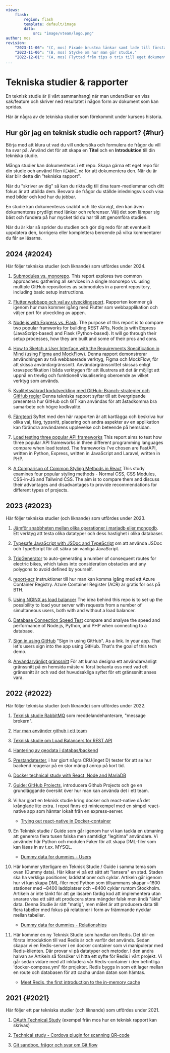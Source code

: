```yaml
---
views:
    flash:
        region: flash
        template: default/image
        data:
            src: "image/vteam/logo.png"
author: mos
revision:
    "2023-11-06": "(C, mos) Fixade brustna länkar samt lade till första rapporten för 2023."
    "2023-11-06": "(B, mos) Stycke om hur man gör studie."
    "2022-12-01": "(A, mos) Flyttad från tips o trix till eget dokument."
...
```

Tekniska studier & rapporter
=========================

En teknisk studie är (i vårt sammanhang) när man undersöker en viss sak/feature och skriver ned resultatet i någon form av dokument som kan spridas.

Här är några av de tekniska studier som förekommit under kursens historia.



Hur gör jag en teknisk studie och rapport? {#hur}
-----------------------

Börja med att klura ut vad du vill undersöka och formulera de frågor du vill ha svar på. Använd det för att skapa en **Titel** och en **Introduktion** till din tekniska studie.

Många studier kan dokumenteras i ett repo. Skapa gärna ett eget repo för din studie och använd filen `README.md` för att dokumentera den. När du är klar blir detta din "tekniska rapport".

När du "skriver av dig" så kan du rikta dig till dina team-medlemmar och ditt fokus är att utbilda dem. Besvara de frågor du ställde inledningsvis och visa med bilder och kod hur du jobbar.

En studie kan dokumenteras snabbt och lite slarvigt, den kan även dokumenteras prydligt med länkar och referenser. Välj det som lämpar sig bäst och fundera på hur mycket tid du har till att genomföra studien.

När du är klar så sprider du studien och gör dig redo för att eventuellt uppdatera den, korrigera eller komplettera beroende på vilka kommentarer du får av läsarna.



2024 {#2024}
-----------------------

Här följer tekniska studier (och liknande) som utfördes under 2024.

1. [Submodules vs. monorepo](https://github.com/augustlevinson/report-submodules). This report explores two common approaches: gathering all services in a single monorepo vs. using multiple GitHub repositories as submodules in a parent repository, including basic setup instructions.

1. [Flutter webbapp och val av utvecklingsport](https://github.com/Alfrijde/vteam-flutter-webapp-techreport). Rapporten kommer gå igenom hur man kommer igång med Flutter som webbapplikation och väljer port för utveckling av appen.

1. [Node.js with Express vs. Flask](https://github.com/PWKarlsson/technical-report-REST-APIs). The purpose of this report is to compare two popular framworks for building REST APIs, Node.js with Express (JavaScript-based) and Flask (Python-based). It will go through their setup processes, how they are built and some of their pros and cons.

1. [How to Sketch a User Interface with the Requirements Specification in Mind (using Figma and MockFlow)](https://github.com/olbr22/technical-report-sketch-user-interface?tab=readme-ov-file).  Denna rapport demonstrerar användningen av två webbaserade verktyg, Figma och MockFlow, för att skissa användargränssnitt. Användargränssnittet skissas enligt kravspecifikation i båda verktygen för att illustrera att det är möjligt att uppnå en trevlig och funktionell visualisering oberoende av vilket verktyg som används.

1. [Kvalitetssäkrad kodutveckling med GitHub: Branch-strategier och GitHub regler](https://docs.google.com/document/d/e/2PACX-1vQSWqzsXf3U61n5erQQ-MnDbpX3Ofnnf29tHtOUjEBG9e-R-rr8-oCOObm1AMrtenYs-JG2tx4hvv2R/pub) Denna tekniska rapport syftar till att övergripande presentera hur GitHub och GIT kan användas för att åstadkomma bra samarbete och högre kodkvalité.

1. [Färgteori](https://docs.google.com/document/d/1gKO0AX7I4J5QqDgdJp3-eqe9GaS5AFuZaa4HHtJPb8w/edit?tab=t.0) Syftet med den här rapporten är att kartlägga och beskriva hur olika val, färg, typsnitt, placering och andra aspekter av en applikation kan förändra användarens upplevelse och beteende på hemsidan.

1. [Load testing three popular API frameworks](https://github.com/Challe-P/report-load-tests) This report aims to test how three popular API frameworks in three different programming languages compare when load tested. The frameworks I've chosen are FastAPI, written in Python, Express, written in JavaScript and Laravel, written in PHP.

1. [A Comparison of Common Styling Methods in React](https://github.com/mayaaedlund/styling-in-react) This study examines four popular styling methods - Normal CSS, CSS Modules, CSS-in-JS and Tailwind CSS. The aim is to compare them and discuss their advantages and disadvantages to provide recommendations for different types of projects.



2023 {#2023}
-----------------------

Här följer tekniska studier (och liknande) som utfördes under 2023.

1. [Jämför snabbheten mellan olika operationer i mariadb eller mongodb](https://github.com/p0ntan/tec-db). Ett verktyg att testa olika datatyper och dess hastighet i olika databaser.

1. [Typesafe JavaScript with JSDoc and TypeScript](https://github.com/kiwijos/vteam-ts-jsdoc-study) om att använda JSDoc och TypeScript för att säkra sin vanliga JavaScript.

1. [TripGenerator](https://github.com/JuliaLind/TripGenerator) to auto-generating a number of consequent routes for electric bikes, which takes into consideration obstacles and any polygons to avoid defined by yourself.

1. [report-acr](https://github.com/missivaeak/report-acr) 
Instruktioner till hur man kan komma igång med ett Azure Container Registry. Azure Container Register (ACR) är gratis för oss på BTH.

1. [Using NGINX as load balancer](https://github.com/idaloof/nginx-load-balancer) The idea behind this repo is to set up the possibility to load your server with requests from a number of simultaneous users, both with and without a load balancer.

1. [Database Connection Speed Test](https://github.com/Mooney91/database-speed) compare and analyse the speed and performance of Node.js, Python, and PHP when connecting to a database.

1. [Sign in using GitHub](https://github.com/kiwijos/vteam-github-oauth-study) "Sign in using GitHub". As a link. In your app. That let's users sign into the app using GitHub. That's the goal of this tech demo.

1. [Användarvänligt gränssnitt](https://github.com/A-Norre/Teknisk-Rapport/blob/main/Teknisk_Rapport.md) För att kunna designa ett användarvänligt gränssnitt på en hemsida måste vi först bekanta oss med vad ett gränssnitt är och vad det huvudsakliga syftet för ett gränssnitt anses vara.



2022 {#2022}
-----------------------

Här följer tekniska studier (och liknande) som utfördes under 2022.

1. [Teknisk studie RabbitMQ](https://github.com/blajban/vteam-rabbitmq) som meddelandehanterare, "message brokern".

1. [Hur man använder github i ett team](https://github.com/FalkenDev/V-Team-SparkRentals/blob/dev/Technical%20analyses/github.md)

1. [Teknisk studie om Load Balancers för REST API](https://github.com/FalkenDev/V-Team-SparkRentals/blob/dev/Technical%20analyses/load-balancer.md)

1. [Hantering av geodata i databas/backend](https://github.com/virtuella-team/vteam-sds/blob/main/teknisk-analys-geo/teknisk_analys_geo.md)

1. [Prestandatester](https://github.com/virtuella-team/vteam/tree/tzLocal), i har gjort några CRU(inget D) tester för att se hur backend reagerar på en stor mängd anrop på kort tid. 

1. [Docker technical study with React, Node and MariaDB](https://github.com/virtuella-team/vteam-sds/blob/main/teknisk_analys_docker/docker_technical_study.md)

1. [Guide: GitHub Projects](https://gist.github.com/jf-Lindberg/2146bf666c71ca78f7d685f023ad6728), introducera Github Projects och ge en grundläggande översikt över hur man kan använda det i ett team.

1. Vi har gjort en teknisk studie kring docker och react-native då det krånglade lite extra. I repot finns ett miniexempel med en simpel react-native app som hämtar lokalt från en express-server.
    * [Trying out react-native in Docker-container](https://github.com/eriknastesjo/dockerized-react-native)

1. En Teknisk studie / Guide som går igenom hur vi kan tackla en utmaning att generera flera tusen falska men samtidigt "legitima" användare. Vi använder här Python och modulen Faker för att skapa DML-filer som kan läsas in av t.ex. MYSQL.

    * [Dummy data for dummies - Users](https://github.com/johnfredriksson/tech-studies/blob/main/dummy-data-for-dummies/dummy-data-for-dummies-users.md)

1. Här kommer ytterligare en Teknisk Studie / Guide i samma tema som ovan (Dummy data). Här kikar vi på ett sätt att "lansera" en stad. Staden ska ha verkliga positioner, laddstationer och cyklar. Artikeln går igenom hur vi kan skapa DML-filer med Python som tillsammans skapar ~1600 stationer med ~8400 laddplatser och ~8400 cyklar runtom Stockholm. Artikeln är inte tänkt för att ge läsaren färdig kod att implementera utan snarare visa ett sätt att producera stora mängder falsk men ändå "äkta" data. Denna Studie är rätt "matig", men målet är att producera data till flera tabeller med fokus på relationer i form av främmande nycklar mellan tabeller.

    * [Dummy data for dummies - Relationships](https://github.com/johnfredriksson/tech-studies/blob/main/dummy-data-for-dummies/dummy-data-for-dummies-relations.md)

1. Här kommer en ny Teknisk Studie som handlar om Redis. Det blir en första introduktion till vad Redis är och varför det används. Sedan skapar vi en Redis-server i en docker container som vi manipulerar med Redis-klienten. Där provar vi på datatyper och metoder. I den andra halvan av Artikeln så försöker vi hitta ett syfte för Redis i vårt projekt. Vi går sedan vidare med att inkludera vår Redis-container i den befintliga 'docker-compose.yml' för projektet. Redis byggs in som ett lager mellan en route och databasen för att cacha undan datan som hämtas.

    * [Meet Redis, the first introduction to the in-memory cache](https://github.com/johnfredriksson/tech-studies/blob/main/redis/meet-redis.md)

<!--
ministudie på paketet node-cache. 
https://github.com/Stenbergcool/cacheStudie
-->


<!--
gokväll! om man vill göra life-like rutter för simuleringen kan jag tipsa om detta API:

https://openrouteservice.org/dev/#/api-docs/introduction

för de av er som gillar GIS finns det också en plugin till QGIS som gör att man kan plutta ut lite punkter från och lite punkter till och batcha iväg till API:t för att få tillbaka lite goa rutter

man behöver regga sig för att få en api-key, och finns lite begränsningar i antalet req man kan göra, men räcker för att snurra upp det som behövs för oss

sen kan man också tanka hem en färdig (förutom config) docker-container och bygga ihop backend för detta api själv, inte jätteknepigt men kräver att man plockar hem OSM-data att rutta på vilket kan vara pilligt kanske. men då kan man ropa hur mycket man vill på api såklart

---

Coolt! Tack för tipset. Vi, eller snarare @John.Fredriksson, hittade denna http://project-osrm.org/. Behövs ingen registrering eller api-key men detta gäller:  Persistent connections are limited to 512 requests per connection and allow no more then 5 seconds between requests. Inte säker på vad det har för konsekvenser. Har funkat bra hittills när vi jobbat med simuleringen med många cyklar i alla fall.

-->


2021 {#2021}
-----------------------

Här följer ett par tekniska studier (och liknande) som utfördes under 2021.

1. [OAuth Technical Study](https://github.com/mosbth/oauth-tec-study/blob/main/OAuth_Technical_Study.md) (exempel från mos hur en teknisk rapport kan skrivas)

1. [Technical study - Cordova plugin for scanning QR-code](https://github.com/jeso20BTH/Electric-Scooter-BTH-Pattern-Group-13/blob/main/qr-scanner-study.md)

1. [Git sandbox, frågor och svar om Git flow](https://github.com/datalowe/pattern-git-sandbox)



